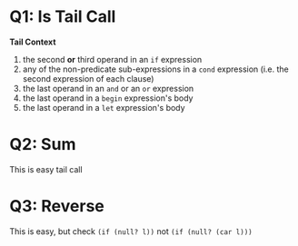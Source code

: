 # Q1: Is Tail Call
**Tail Context**
1. the second **or** third operand in an `if` expression
2. any of the non-predicate sub-expressions in a `cond` expression (i.e. the second expression of each clause)
3. the last operand in an `and` or an `or` expression
4. the last operand in a `begin` expression's body
5. the last operand in a `let` expression's body

# Q2: Sum
This is easy tail call

# Q3: Reverse
This is easy, but check `(if (null? l))` not `(if (null? (car l)))`